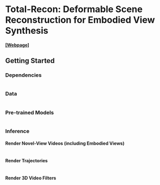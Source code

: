 # Total-Recon: Deformable Scene Reconstruction for Embodied View Synthesis
#### [[Webpage]](https://andrewsonga.github.io/totalrecon/) 

<!--[[Arxiv]](https://arxiv.org/abs/2112.12761)-->

## Getting Started 

### Dependencies

```
```

### Data

```
```

### Pre-trained Models

```
```

### Inference

#### Render Novel-View Videos (including Embodied Views)
```
``` 

#### Render Trajectories
```
```

#### Render 3D Video Filters
```
```